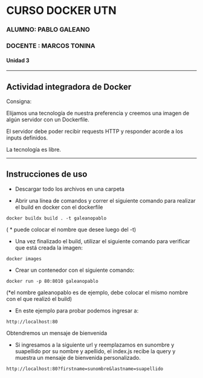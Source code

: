 # CURSO DOCKER UTN

### ALUMNO: PABLO GALEANO

### DOCENTE : MARCOS TONINA

#### Unidad 3

---

## Actividad integradora de Docker

Consigna:

Elijamos una tecnología de nuestra preferencia y creemos una imagen de algún servidor con un Dockerfile.

El servidor debe poder recibir requests HTTP y responder acorde a los inputs definidos.

La tecnología es libre.

---

## Instrucciones de uso

- Descargar todo los archivos en una carpeta

- Abrir una línea de comandos y correr el siguiente comando para realizar el build en docker con el dockerfile

```
docker buildx build . -t galeanopablo
```

( \* puede colocar el nombre que desee luego del -t)

- Una vez finalizado el build, utilizar el siguiente comando para verificar que está creada la imagen:

```
docker images
```

- Crear un contenedor con el siguiente comando:

```
docker run -p 80:8010 galeanopablo
```

(\*el nombre galeanopablo es de ejemplo, debe colocar el mismo nombre con el que realizó el build)

- En este ejemplo para probar podemos ingresar a:

```
http://localhost:80
```

Obtendremos un mensaje de bienvenida

- Si ingresamos a la siguiente url y reemplazamos en sunombre y suapellido por su nombre y apellido, el index.js recibe la query y muestra un mensaje de bienvenida personalizado.

```
http://localhost:80?firstname=sunombre&lastname=suapellido
```
